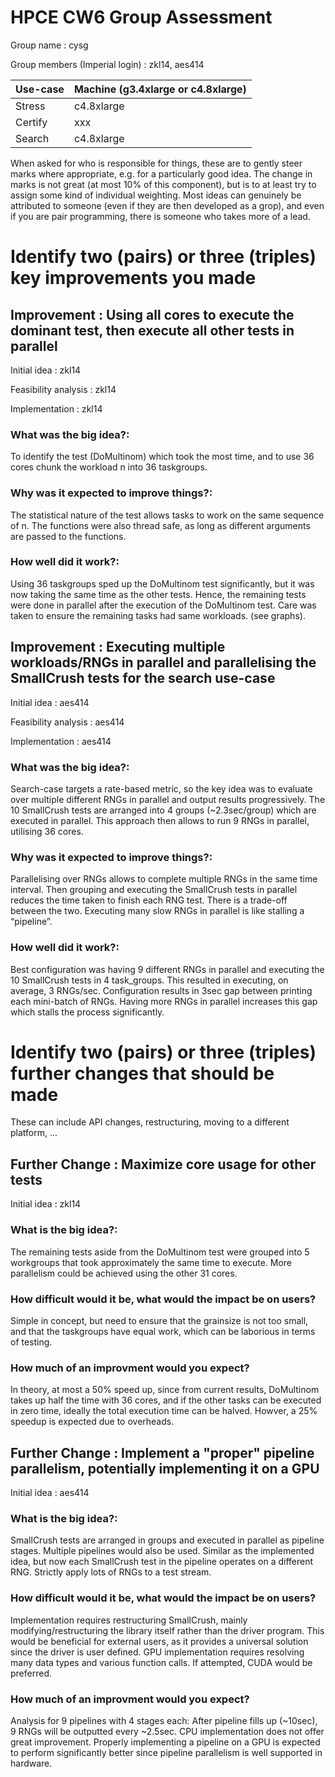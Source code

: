 HPCE CW6 Group Assessment
=========================

Group name : cysg

Group members (Imperial login) : zkl14, aes414

Use-case   |  Machine (g3.4xlarge or c4.8xlarge)
-----------|------------------------------------
Stress     | c4.8xlarge
Certify    | xxx
Search     | c4.8xlarge

When asked for who is responsible for things, these are
to gently steer marks where appropriate, e.g. for a
particularly good idea. The change in marks is not
great (at most 10% of this component), but is to at
least try to assign some kind of individual weighting.
Most ideas can genuinely be attributed to someone (even
if they are then developed as a grop), and even if
you are pair programming, there is someone who takes
more of a lead.


Identify two (pairs) or three (triples) key improvements you made
=================================================================

Improvement : Using all cores to execute the dominant test, then execute all other tests in parallel
--------------------------------------

Initial idea : zkl14

Feasibility analysis : zkl14

Implementation : zkl14

### What was the big idea?:

To identify the test (DoMultinom) which took the most time, and to use 36 cores chunk the workload n into 36 taskgroups. 

### Why was it expected to improve things?:

The statistical nature of the test allows tasks to work on the same sequence of n. The functions were also thread safe, as long as different arguments are passed to the functions.

### How well did it work?:

Using 36 taskgroups sped up the DoMultinom test significantly, but it was now taking the same time as the other tests. Hence, the remaining tests were done in parallel after the execution of the DoMultinom test. Care was taken to ensure the remaining tasks had same workloads. (see graphs).

Improvement : Executing multiple workloads/RNGs in parallel and parallelising the SmallCrush tests for the search use-case
--------------------------------------

Initial idea : aes414

Feasibility analysis : aes414

Implementation : aes414

### What was the big idea?:

Search-case targets a rate-based metric, so the key idea was to evaluate over multiple different RNGs in parallel and output results progressively. The 10 SmallCrush tests are arranged into 4 groups (~2.3sec/group) which are executed in parallel. This approach then allows to run 9 RNGs in parallel, utilising 36 cores. 

### Why was it expected to improve things?:

Parallelising over RNGs allows to complete multiple RNGs in the same time interval. Then grouping and executing the SmallCrush tests in parallel reduces the time taken to finish each RNG test. There is a trade-off between the two. Executing many slow RNGs in parallel is like stalling a “pipeline”.

### How well did it work?:

Best configuration was having 9 different RNGs in parallel and executing the 10 SmallCrush tests in 4 task_groups. This resulted in executing, on average, 3 RNGs/sec. Configuration results in 3sec gap between printing each mini-batch of RNGs. Having more RNGs in parallel increases this gap which stalls the process significantly.


Identify two (pairs) or three (triples) further changes that should be made
==========================================================================

These can include API changes, restructuring, moving to a
different platform, ...

Further Change : Maximize core usage for other tests
----------------------------------------

Initial idea : zkl14

### What is the big idea?:

The remaining tests aside from the DoMultinom test were grouped into 5 workgroups that took approximately the same time to execute. More parallelism could be achieved using the other 31 cores.

### How difficult would it be, what would the impact be on users?

Simple in concept, but need to ensure that the grainsize is not too small, and that the taskgroups have equal work, which can be laborious in terms of testing.


### How much of an improvment would you expect?

In theory, at most a 50% speed up, since from current results, DoMultinom takes up half the time with 36 cores, and if the other tasks can be executed in zero time, ideally the total execution time can be halved. Howver, a 25% speedup is expected due to overheads.

Further Change : Implement a "proper" pipeline parallelism, potentially implementing it on a GPU
----------------------------------------

Initial idea : aes414

### What is the big idea?:

SmallCrush tests are arranged in groups and executed in parallel as pipeline stages. Multiple pipelines would also be used. Similar as the implemented idea, but now each SmallCrush test in the pipeline operates on a different RNG. Strictly apply lots of RNGs to a test stream.


### How difficult would it be, what would the impact be on users?

Implementation requires restructuring SmallCrush, mainly modifying/restructuring the library itself rather than the driver program. This would be beneficial for external users, as it provides a universal solution since the driver is user defined. GPU implementation requires resolving many data types and various function calls. If attempted, CUDA would be preferred.

### How much of an improvment would you expect?

Analysis for 9 pipelines with 4 stages each: After pipeline fills up (~10sec), 9 RNGs will be outputted every ~2.5sec. CPU implementation does not offer great improvement. Properly implementing a pipeline on a GPU is expected to perform significantly better since pipeline parallelism is well supported in hardware. 

